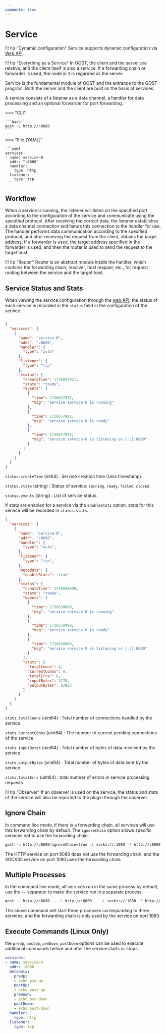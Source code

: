 ```yaml
---
comments: true
---
```


# Service

!!! tip "Dynamic configuration"
    Service supports dynamic configuration via [Web API](../tutorials/api/overview.md).

!!! tip "Everything as a Service"
    In GOST, the client and the server are relative, and the client itself is also a service. If a forwarding chain or forwarder is used, the node in it is regarded as the server.

Service is the fundamental module of GOST and the entrance to the GOST program. Both the server and the client are built on the basis of services.

A service consists of a listener as a data channel, a handler for data processing and an optional forwarder for port forwarding.

=== "CLI"

    ```bash
    gost -L http://:8080
    ```

=== "File (YAML)"

    ```yaml
    services:
    - name: service-0
      addr: ":8080"
      handler:
        type: http
      listener:
        type: tcp
    ```

## Workflow

When a service is running, the listener will listen on the specified port according to the configuration of the service and communicate using the specified protocol. After receiving the correct data, the listener establishes a data channel connection and hands this connection to the handler for use. The handler performs data communication according to the specified protocol, and after receiving the request from the client, obtains the target address. If a forwarder is used, the target address specified in the forwarder is used, and then the router is used to send the request to the target host.

!!! tip "Router"
    Router is an abstract module inside the handler, which contains the forwarding chain, resolver, host mapper, etc., for request routing between the service and the target host.

## Service Status and Stats

When viewing the service configuration through the [web API](../tutorials/api/overview.md), the status of each service is recorded in the `status` field in the configuration of the service.

```json hl_lines="12-29"

{
  "services": [
    {
      "name": "service-0",
      "addr": ":8080",
      "handler": {
        "type": "auto"
      },
      "listener": {
        "type": "tcp"
      },
      "status": {
        "createTime": 1736657921,
        "state": "ready",
        "events": [
          {
            "time": 1736657921,
            "msg": "service service-0 is running"
          },
          {
            "time": 1736657921,
            "msg": "service service-0 is ready"
          },
          {
            "time": 1736657921,
            "msg": "service service-0 is listening on [::]:8080"
          }
        ]
      }
    }
  ]
}

```

`status.createTime` (int64)
:    Service creation time (Unix timestamp).

`status.state` (string)
:    Status of service: `running`, `ready`, `failed`, `closed`.

`status.events` (string)
:    List of service status.


If stats are enabled for a service via the `enableStats` option, stats for this service will be recorded in `status.stats`.

```json hl_lines="13 32-38"
{
  "services": [
    {
      "name": "service-0",
      "addr": ":8080",
      "handler": {
        "type": "auto",
      },
      "listener": {
        "type": "tcp",
      },
      "metadata": {
        "enableStats": "true"
      },
      "status": {
        "createTime": 1736658090,
        "state": "ready",
        "events": [
          {
            "time": 1736658090,
            "msg": "service service-0 is running"
          },
          {
            "time": 1736658090,
            "msg": "service service-0 is ready"
          },
          {
            "time": 1736658090,
            "msg": "service service-0 is listening on [::]:8080"
          }
        ],
        "stats": {
          "totalConns": 4,
          "currentConns": 0,
          "totalErrs": 0,
          "inputBytes": 3770,
          "outputBytes": 82953
        }
      }
    }
  ]
}
```

`stats.totalConns` (uint64)
:    Total number of connections handled by the service

`stats.currentConns` (uint64)
:    The number of current pending connections of the service

`stats.inputBytes` (uint64)
:    Total number of bytes of data received by the service

`stats.outputBytes` (uint64)
:    Total number of bytes of data sent by the service

`stats.totalErrs` (uint64)
:    total number of errors in service processing requests

!!! tip "Observer"
    If an observer is used on the service, the status and stats of the service will also be reported to the plugin through the observer.

## Ignore Chain

In command line mode, if there is a forwarding chain, all services will use this forwarding chain by default. The `ignoreChain` option allows specific services not to use the forwarding chain.

```bash
gost -L http://:8080?ignoreChain=true -L socks://:1080 -F http://:8000
```

The HTTP service on port 8080 does not use the forwarding chain, and the SOCKS5 service on port 1080 uses the forwarding chain.

## Multiple Processes

In the command line mode, all services run in the same process by default, use the `--` separator to make the service run in a separate process.

```bash
gost -L http://:8080 -- -L http://:8000 -- -L socks://:1080 -F http://:8000
```

The above command will start three processes corresponding to three services, and the forwarding chain is only used by the service on port 1080.

## Execute Commands (Linux Only)

the `preUp`, `postUp`, `preDown`, `postDown` options can be used to execute additional commands before and after the service starts or stops.

```yaml
services:
- name: service-0
  addr: :8080
  metadata:
    preUp:
    - echo pre-up
    postUp:
    - echo post-up
    preDown:
    - echo pre-down
    postDown:
    - echo post-down
  handler:
    type: http
  listener:
    type: tcp
```